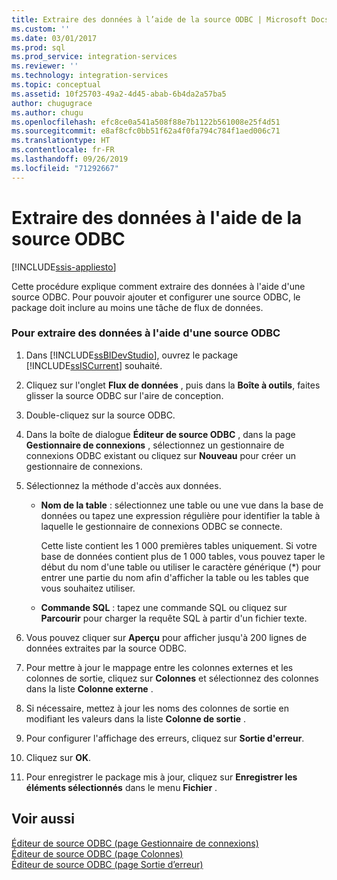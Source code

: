 ```yaml
---
title: Extraire des données à l’aide de la source ODBC | Microsoft Docs
ms.custom: ''
ms.date: 03/01/2017
ms.prod: sql
ms.prod_service: integration-services
ms.reviewer: ''
ms.technology: integration-services
ms.topic: conceptual
ms.assetid: 10f25703-49a2-4d45-abab-6b4da2a57ba5
author: chugugrace
ms.author: chugu
ms.openlocfilehash: efc8ce0a541a508f88e7b1122b561008e25f4d51
ms.sourcegitcommit: e8af8cfc0bb51f62a4f0fa794c784f1aed006c71
ms.translationtype: HT
ms.contentlocale: fr-FR
ms.lasthandoff: 09/26/2019
ms.locfileid: "71292667"
---
```

# <a name="extract-data-by-using-the-odbc-source"></a>Extraire des données à l'aide de la source ODBC

[!INCLUDE[ssis-appliesto](../../includes/ssis-appliesto-ssvrpluslinux-asdb-asdw-xxx.md)]


  Cette procédure explique comment extraire des données à l'aide d'une source ODBC. Pour pouvoir ajouter et configurer une source ODBC, le package doit inclure au moins une tâche de flux de données.  
  
### <a name="to-extract-data-using-an-odbc-source"></a>Pour extraire des données à l'aide d'une source ODBC  
  
1.  Dans [!INCLUDE[ssBIDevStudio](../../includes/ssbidevstudio-md.md)], ouvrez le package [!INCLUDE[ssISCurrent](../../includes/ssiscurrent-md.md)] souhaité.  
  
2.  Cliquez sur l'onglet **Flux de données** , puis dans la **Boîte à outils**, faites glisser la source ODBC sur l'aire de conception.  
  
3.  Double-cliquez sur la source ODBC.  
  
4.  Dans la boîte de dialogue **Éditeur de source ODBC** , dans la page **Gestionnaire de connexions** , sélectionnez un gestionnaire de connexions ODBC existant ou cliquez sur **Nouveau** pour créer un gestionnaire de connexions.  
  
5.  Sélectionnez la méthode d'accès aux données.  
  
    -   **Nom de la table** : sélectionnez une table ou une vue dans la base de données ou tapez une expression régulière pour identifier la table à laquelle le gestionnaire de connexions ODBC se connecte.  
  
         Cette liste contient les 1 000 premières tables uniquement. Si votre base de données contient plus de 1 000 tables, vous pouvez taper le début du nom d'une table ou utiliser le caractère générique (*) pour entrer une partie du nom afin d'afficher la table ou les tables que vous souhaitez utiliser.  
  
    -   **Commande SQL** : tapez une commande SQL ou cliquez sur **Parcourir** pour charger la requête SQL à partir d'un fichier texte.  
  
6.  Vous pouvez cliquer sur **Aperçu** pour afficher jusqu'à 200 lignes de données extraites par la source ODBC.  
  
7.  Pour mettre à jour le mappage entre les colonnes externes et les colonnes de sortie, cliquez sur **Colonnes** et sélectionnez des colonnes dans la liste **Colonne externe** .  
  
8.  Si nécessaire, mettez à jour les noms des colonnes de sortie en modifiant les valeurs dans la liste **Colonne de sortie** .  
  
9. Pour configurer l'affichage des erreurs, cliquez sur **Sortie d'erreur**.  
  
10. Cliquez sur **OK**.  
  
11. Pour enregistrer le package mis à jour, cliquez sur **Enregistrer les éléments sélectionnés** dans le menu **Fichier** .  
  
## <a name="see-also"></a>Voir aussi  
 [Éditeur de source ODBC &#40;page Gestionnaire de connexions&#41;](../../integration-services/data-flow/odbc-source-editor-connection-manager-page.md)   
 [Éditeur de source ODBC &#40;page Colonnes&#41;](../../integration-services/data-flow/odbc-source-editor-columns-page.md)   
 [Éditeur de source ODBC &#40;page Sortie d’erreur&#41;](../../integration-services/data-flow/odbc-source-editor-error-output-page.md)  
  
  
